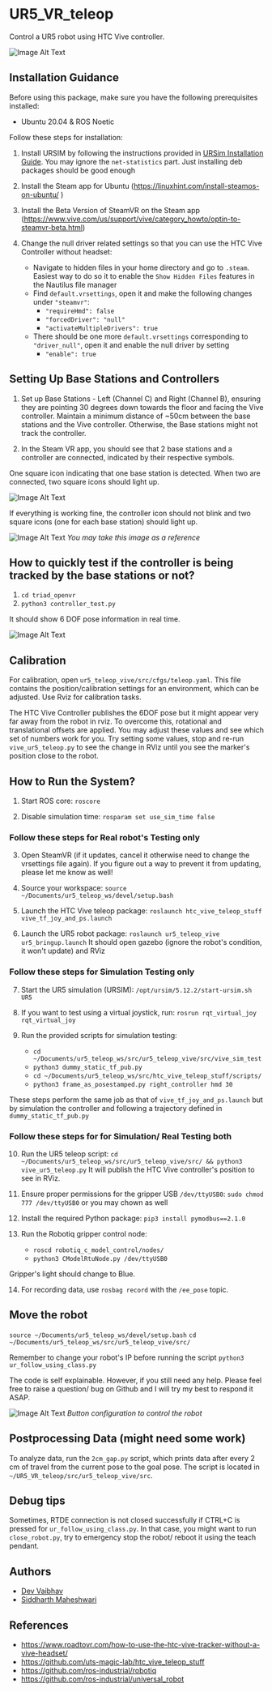 # UR5_VR_teleop

Control a UR5 robot using HTC Vive controller.

![Image Alt Text](./images/features.jpg)

## Installation Guidance

Before using this package, make sure you have the following prerequisites installed:

- Ubuntu 20.04 & ROS Noetic


Follow these steps for installation:

1. Install URSIM by following the instructions provided in [URSim Installation Guide](https://github.com/githubuser0xFFFF/URSim_Install_Guides/tree/lubuntu-2004-ursim-5.12.2). You may ignore the `net-statistics` part. Just installing deb packages should be good enough

2. Install the Steam app for Ubuntu (https://linuxhint.com/install-steamos-on-ubuntu/ )

3. Install the Beta Version of SteamVR on the Steam app (https://www.vive.com/us/support/vive/category_howto/optin-to-steamvr-beta.html)

4. Change the null driver related settings so that you can use the HTC Vive Controller without headset:
    - Navigate to hidden files in your home directory and go to `.steam`. Easiest way to do so it to enable the `Show Hidden Files` features in the Nautilus file manager 
    - Find `default.vrsettings`, open it and make the following changes under `"steamvr"`:
        - `"requireHmd": false`
        - `"forcedDriver": "null"`
        - `"activateMultipleDrivers": true`
    - There should be one more `default.vrsettings` corresponding to `"driver_null"`, open it and enable the null driver by setting
        - `"enable": true`

## Setting Up Base Stations and Controllers

1. Set up Base Stations - Left (Channel C) and Right (Channel B), ensuring they are pointing 30 degrees down towards the floor and facing the Vive controller. Maintain a minimum distance of ~50cm between the base stations and the Vive controller. Otherwise, the Base stations might not track the controller.

2. In the Steam VR app, you should see that 2 base stations and a controller are connected, indicated by their respective symbols.

One square icon indicating that one base station is detected. When two are connected, two square icons should light up.

![Image Alt Text](./images/steamvr_beta_working.png)


If everything is working fine, the controller icon should not blink and two square icons (one for each base station) should light up.

![Image Alt Text](./images/lab_setup.jpg)
*You may take this image as a reference*

## How to quickly test if the controller is being tracked by the base stations or not?

1. `cd triad_openvr`
2. `python3 controller_test.py` 

It should show 6 DOF pose information in real time.

![Image Alt Text](./images/triad_openvr_working.png)


## Calibration

For calibration, open `ur5_teleop_vive/src/cfgs/teleop.yaml`. This file contains the position/calibration settings for an environment, which can be adjusted. Use Rviz for calibration tasks.

The HTC Vive Controller publishes the 6DOF pose but it might appear very far away from the robot in rviz. To overcome this, rotational and translational offsets are applied. You may adjust these values and see which set of numbers work for you. Try setting some values, stop and re-run `vive_ur5_teleop.py` to see the change in RViz until you see the marker's position close to the robot.


## How to Run the System?

1. Start ROS core: `roscore`

2. Disable simulation time: `rosparam set use_sim_time false`

### Follow these steps for Real robot's Testing only

3. Open SteamVR (if it updates, cancel it otherwise need to change the vrsettings file again). If you figure out a way to prevent it from updating, please let me know as well!

4. Source your workspace: `source ~/Documents/ur5_teleop_ws/devel/setup.bash`

5. Launch the HTC Vive teleop package: `roslaunch htc_vive_teleop_stuff vive_tf_joy_and_ps.launch`


6. Launch the UR5 robot package: `roslaunch ur5_teleop_vive ur5_bringup.launch`
It should open gazebo (ignore the robot's condition, it won't update) and RViz

### Follow these steps for Simulation Testing only

7. Start the UR5 simulation (URSIM): `/opt/ursim/5.12.2/start-ursim.sh UR5`

8. If you want to test using a virtual joystick, run: `rosrun rqt_virtual_joy rqt_virtual_joy`

9. Run the provided scripts for simulation testing:
   - `cd ~/Documents/ur5_teleop_ws/src/ur5_teleop_vive/src/vive_sim_test`
   - `python3 dummy_static_tf_pub.py`
   - `cd ~/Documents/ur5_teleop_ws/src/htc_vive_teleop_stuff/scripts/`
   - `python3 frame_as_posestamped.py right_controller hmd 30`

These steps perform the same job as that of `vive_tf_joy_and_ps.launch` but by simulation the controller and following a trajectory defined in `dummy_static_tf_pub.py`

### Follow these steps for for Simulation/ Real Testing both

10. Run the UR5 teleop script: `cd ~/Documents/ur5_teleop_ws/src/ur5_teleop_vive/src/ && python3 vive_ur5_teleop.py` It will publish the HTC Vive controller's position to see in RViz.

11. Ensure proper permissions for the gripper USB `/dev/ttyUSB0`: `sudo chmod 777 /dev/ttyUSB0` or you may chown as well

12. Install the required Python package: `pip3 install pymodbus==2.1.0`

13. Run the Robotiq gripper control node:
    - `roscd robotiq_c_model_control/nodes/`
    - `python3 CModelRtuNode.py /dev/ttyUSB0`

Gripper's light should change to Blue.

14. For recording data, use `rosbag record` with the `/ee_pose` topic.

## Move the robot
`source ~/Documents/ur5_teleop_ws/devel/setup.bash`
`cd ~/Documents/ur5_teleop_ws/src/ur5_teleop_vive/src/`

Remember to change your robot's IP before running the script
`python3 ur_follow_using_class.py`

The code is self explainable. However, if you still need any help. Please feel free to raise a question/ bug on Github and I will try my best to respond it ASAP.

![Image Alt Text](./images/controller_config.jpg)
*Button configuration to control the robot*

## Postprocessing Data (might need some work)

To analyze data, run the `2cm_gap.py` script, which prints data after every 2 cm of travel from the current pose to the goal pose. The script is located in `~/UR5_VR_teleop/src/ur5_teleop_vive/src`.

## Debug tips

Sometimes, RTDE connection is not closed successfully if CTRL+C is pressed for `ur_follow_using_class.py`. In that case, you might want to run `close_robot.py`, try to emergency stop the robot/ reboot it using the teach pendant.

## Authors
- [Dev Vaibhav](https://github.com/devvaibhav455)
- [Siddharth Maheshwari](https://github.com/Sid0225)

## References
- https://www.roadtovr.com/how-to-use-the-htc-vive-tracker-without-a-vive-headset/
- https://github.com/uts-magic-lab/htc_vive_teleop_stuff
- https://github.com/ros-industrial/robotiq
- https://github.com/ros-industrial/universal_robot




